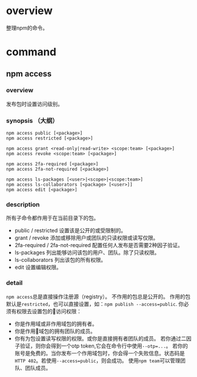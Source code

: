 # overview
整理npm的命令。
# command
## npm access
### overview
发布包时设置访问级别。
### synopsis （大纲）
```
npm access public [<package>]
npm access restricted [<package>]

npm access grant <read-only|read-write> <scope:team> [<package>]
npm access revoke <scope:team> [<package>]

npm access 2fa-required [<package>]
npm access 2fa-not-required [<package>]

npm access ls-packages [<user>|<scope>|<scope:team>]
npm access ls-collaborators [<package> [<user>]]
npm access edit [<package>]
```
### description
所有子命令都作用于在当前目录下的包。
- public / restricted              设置该是公开的或受限制的。
- grant / revoke                   添加或移除用户或团队的只读权限或读写仅限。
- 2fa-required / 2fa-not-required  配置任何人发布是否需要2种因子验证。
- ls-packages                      列出能够访问该包的用户、团队。除了只读权限。
- ls-collaborators                 列出该包的所有权限。
- edit                             设置编辑权限。

### detail
`npm access`总是直接操作注册源（registry）。
不作用的包总是公开的。
作用的包默认是`restricted`，也可以直接设置，如：`npm publish --access=public`.
你必须有权限去设置包的访问权限：
- 你是作用域或非作用域包的拥有者。
- 你是作用域包的拥有团队的成员。
- 你有为包设置读写权限的权限。或你是直接拥有者团队的成员。
若你通过二因子验证，则你会得到一个otp token,它会在命令行中使用`--otp=...`。
若你的账号是免费的。当你发布一个作用域包时，你会得一个失败信息。状态码是`HTTP 402`。若使用`--access=public`，则会成功。
使用`npm team`可以管理团队、团队成员。
